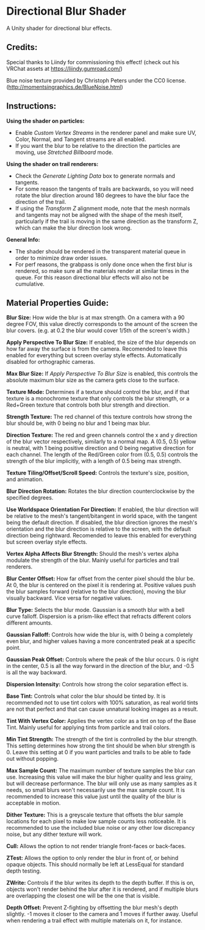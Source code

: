 # Directional Blur Shader
A Unity shader for directional blur effects.

## Credits:
Special thanks to Liindy for commissioning this effect! (check out his VRChat assets at https://liindy.gumroad.com/)

Blue noise texture provided by Christoph Peters under the CC0 license. (http://momentsingraphics.de/BlueNoise.html)

## Instructions:

**Using the shader on particles:**
* Enable *Custom Vertex Streams* in the renderer panel and make sure UV, Color, Normal, and Tangent streams are all enabled.
* If you want the blur to be relative to the direction the particles are moving, use *Stretched Billboard* mode.

**Using the shader on trail renderers:**
* Check the *Generate Lighting Data* box to generate normals and tangents.
* For some reason the tangents of trails are backwards, so you will need rotate the blur direction around 180 degrees to have the blur face the direction of the trail.
* If using the *Transform Z* alignment mode, note that the mesh normals and tangents may not be aligned with the shape of the mesh itself, particularly if the trail is moving in the same direction as the transform Z, which can make the blur direction look wrong.

**General Info:**
* The shader should be rendered in the transparent material queue in order to minimize draw order issues.
* For perf reasons, the grabpass is only done once when the first blur is rendered, so make sure all the materials render at similar times in the queue. For this reason directional blur effects will also not be cumulative.

## Material Properties Guide:

**Blur Size:** How wide the blur is at max strength. On a camera with a 90 degree FOV, this value directly corresponds to the amount of the screen the blur covers. (e.g. at 0.2 the blur would cover 1/5th of the screen's width.)

**Apply Perspective To Blur Size:** If enabled, the size of the blur depends on how far away the surface is from the camera. Recomended to leave this enabled for everything but screen overlay style effects. Automatically disabled for orthographic cameras.

**Max Blur Size:** If *Apply Perspective To Blur Size* is enabled, this controls the absolute maximum blur size as the camera gets close to the surface.

**Texture Mode:** Determines if a texture should control the blur, and if that texture is a monochrome texture that only controls the blur strength, or a Red+Green texture that controls both blur strength and direction.

**Strength Texture:** The red channel of this texture controls how strong the blur should be, with 0 being no blur and 1 being max blur.

**Direction Texture:** The red and green channels control the x and y direction of the blur vector respectively, similarly to a normal map. A (0.5, 0.5) yellow is neutral, with 1 being positive direction and 0 being negative direction for each channel. The length of the Red/Green color from (0.5, 0.5) controls the strength of the blur implicitly, with a length of 0.5 being max strength.

**Texture Tiling/Offset/Scroll Speed:** Controls the texture's size, position, and animation.

**Blur Direction Rotation:** Rotates the blur direction counterclockwise by the specified degrees.

**Use Worldspace Orientation For Direction:** If enabled, the blur direction will be relative to the mesh's tangent/bitangent in world space, with the tangent being the default direction. If disabled, the blur direction ignores the mesh's orientation and the blur direction is relative to the screen, with the default direction being rightward. Recomended to leave this enabled for everything but screen overlay style effects.

**Vertex Alpha Affects Blur Strength:** Should the mesh's vertex alpha modulate the strength of the blur. Mainly useful for particles and trail renderers.

**Blur Center Offset:** How far offset from the center pixel should the blur be. At 0, the blur is centered on the pixel it is rendering at. Positive values push the blur samples forward (relative to the blur direction), moving the blur visually backward. Vice versa for negative values.

**Blur Type:** Selects the blur mode. Gaussian is a smooth blur with a bell curve falloff. Dispersion is a prism-like effect that refracts different colors different amounts.

**Gaussian Falloff:** Controls how wide the blur is, with 0 being a completely even blur, and higher values having a more concentrated peak at a specific point.

**Gaussian Peak Offset:** Controls where the peak of the blur occurs. 0 is right in the center, 0.5 is all the way forward in the direction of the blur, and -0.5 is all the way backward.

**Dispersion Intensity:** Controls how strong the color separation effect is.

**Base Tint:** Controls what color the blur should be tinted by. It is recommended not to use tint colors with 100% saturation, as real world tints are not that perfect and that can cause unnatural looking images as a result.

**Tint With Vertex Color:** Applies the vertex color as a tint on top of the Base Tint. Mainly useful for applying tints from particle and trail colors.

**Min Tint Strength:** The strength of the tint is controlled by the blur strength. This setting determines how strong the tint should be when blur strength is 0. Leave this setting at 0 if you want particles and trails to be able to fade out without popping.

**Max Sample Count:** The maximum number of texture samples the blur can use. Increasing this value will make the blur higher quality and less grainy, but will decrease performance. The blur will only use as many samples as it needs, so small blurs won't necessarily use the max sample count. It is recommended to increase this value just until the quality of the blur is acceptable in motion.

**Dither Texture:** This is a greyscale texture that offsets the blur sample locations for each pixel to make low sample counts less noticeable. It is recommended to use the included blue noise or any other low discrepancy noise, but any dither texture will work.

**Cull:** Allows the option to not render triangle front-faces or back-faces.

**ZTest:** Allows the option to only render the blur in front of, or behind opaque objects. This should normally be left at LessEqual for standard depth testing.

**ZWrite:** Controls if the blur writes its depth to the depth buffer. If this is on, objects won't render behind the blur after it is rendered, and if multiple blurs are overlapping the closest one will be the one that is visible.

**Depth Offset:** Prevent Z-fighting by offsetting the blur mesh's depth slightly. -1 moves it closer to the camera and 1 moves if further away. Useful when rendering a trail effect with multiple materials on it, for instance.